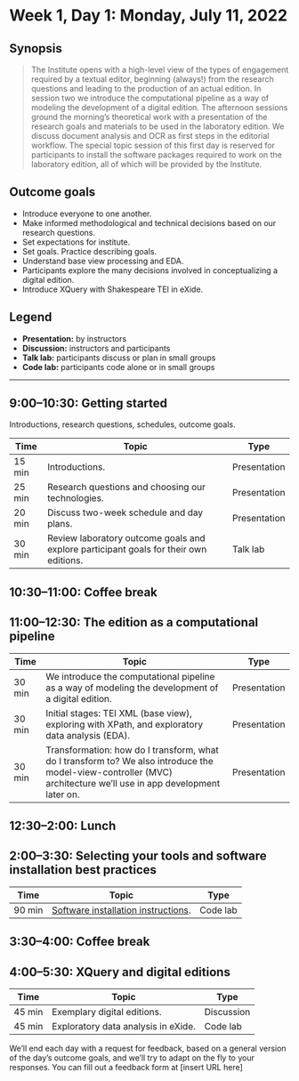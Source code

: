 # Week 1, Day 1: Monday, July 11, 2022
## Synopsis

>The Institute opens with a high-level view of the types of engagement required by
                a textual editor, beginning (always!) from the research questions and leading to the
                production of an actual edition. In session two we introduce the computational
                pipeline as a way of modeling the development of a digital edition. The afternoon
                sessions ground the morning’s theoretical work with a presentation of the research
                goals and materials to be used in the laboratory edition. We discuss document
                analysis and OCR as first steps in the editorial workflow. The special topic session
                of this first day is reserved for participants to install the software packages
                required to work on the laboratory edition, all of which will be provided by the
                Institute.

## Outcome goals
* Introduce everyone to one another.
* Make informed methodological and technical decisions based on our research questions.
* Set expectations for institute.
* Set goals. Practice describing goals.
* Understand base view processing and EDA.
* Participants explore the many decisions involved in conceptualizing a digital edition.
* Introduce XQuery with Shakespeare TEI in eXide.

## Legend

* **Presentation:** by instructors
* **Discussion:** instructors and participants
* **Talk lab:** participants discuss or plan in small groups
* **Code lab:** participants code alone or in small groups

* * *
## 9:00–10:30: Getting started

Introductions, research questions, schedules, outcome goals. 

Time | Topic | Type
---- | ---- | ---- 
15 min | Introductions. | Presentation
25 min | Research questions and choosing our technologies. | Presentation
20 min | Discuss two-week schedule and day plans. | Presentation
30 min | Review laboratory outcome goals and explore participant goals for their own editions. | Talk lab

## 10:30–11:00: Coffee break

## 11:00–12:30: The edition as a computational pipeline

Time | Topic | Type
---- | ---- | ---- 
30 min | We introduce the computational pipeline as a way of modeling the development of a digital edition. | Presentation
30 min | Initial stages: TEI XML (base view), exploring with XPath, and exploratory data analysis (EDA). | Presentation
30 min | Transformation: how do I transform, what do I transform to? We also introduce the model-view-controller (MVC) architecture we’ll use in app development later on. | Presentation

## 12:30–2:00: Lunch

## 2:00–3:30: Selecting your tools and software installation best practices

Time | Topic | Type
---- | ---- | ---- 
90 min | [Software installation instructions](installs.md). | Code lab

## 3:30–4:00: Coffee break

## 4:00–5:30: XQuery and digital editions

Time | Topic | Type
---- | ---- | ---- 
45 min | Exemplary digital editions. | Discussion
45 min | Exploratory data analysis in eXide. | Code lab

We’ll end each day with a request for feedback, based on a general version of the day’s outcome goals, and we’ll try to adapt on the fly to your responses. You can fill out a feedback form at [insert URL here]
